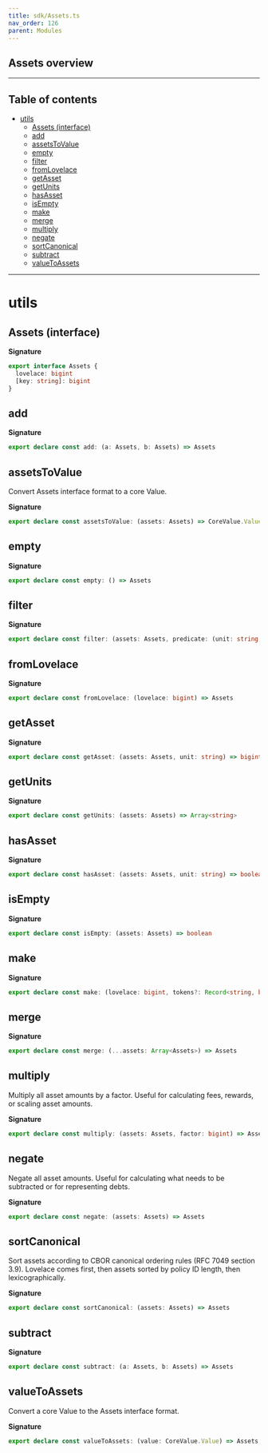 ```yaml
---
title: sdk/Assets.ts
nav_order: 126
parent: Modules
---
```


## Assets overview

---

<h2 class="text-delta">Table of contents</h2>

- [utils](#utils)
  - [Assets (interface)](#assets-interface)
  - [add](#add)
  - [assetsToValue](#assetstovalue)
  - [empty](#empty)
  - [filter](#filter)
  - [fromLovelace](#fromlovelace)
  - [getAsset](#getasset)
  - [getUnits](#getunits)
  - [hasAsset](#hasasset)
  - [isEmpty](#isempty)
  - [make](#make)
  - [merge](#merge)
  - [multiply](#multiply)
  - [negate](#negate)
  - [sortCanonical](#sortcanonical)
  - [subtract](#subtract)
  - [valueToAssets](#valuetoassets)

---

# utils

## Assets (interface)

**Signature**

```ts
export interface Assets {
  lovelace: bigint
  [key: string]: bigint
}
```

## add

**Signature**

```ts
export declare const add: (a: Assets, b: Assets) => Assets
```

## assetsToValue

Convert Assets interface format to a core Value.

**Signature**

```ts
export declare const assetsToValue: (assets: Assets) => CoreValue.Value
```

## empty

**Signature**

```ts
export declare const empty: () => Assets
```

## filter

**Signature**

```ts
export declare const filter: (assets: Assets, predicate: (unit: string, amount: bigint) => boolean) => Assets
```

## fromLovelace

**Signature**

```ts
export declare const fromLovelace: (lovelace: bigint) => Assets
```

## getAsset

**Signature**

```ts
export declare const getAsset: (assets: Assets, unit: string) => bigint
```

## getUnits

**Signature**

```ts
export declare const getUnits: (assets: Assets) => Array<string>
```

## hasAsset

**Signature**

```ts
export declare const hasAsset: (assets: Assets, unit: string) => boolean
```

## isEmpty

**Signature**

```ts
export declare const isEmpty: (assets: Assets) => boolean
```

## make

**Signature**

```ts
export declare const make: (lovelace: bigint, tokens?: Record<string, bigint>) => Assets
```

## merge

**Signature**

```ts
export declare const merge: (...assets: Array<Assets>) => Assets
```

## multiply

Multiply all asset amounts by a factor.
Useful for calculating fees, rewards, or scaling asset amounts.

**Signature**

```ts
export declare const multiply: (assets: Assets, factor: bigint) => Assets
```

## negate

Negate all asset amounts.
Useful for calculating what needs to be subtracted or for representing debts.

**Signature**

```ts
export declare const negate: (assets: Assets) => Assets
```

## sortCanonical

Sort assets according to CBOR canonical ordering rules (RFC 7049 section 3.9).
Lovelace comes first, then assets sorted by policy ID length, then lexicographically.

**Signature**

```ts
export declare const sortCanonical: (assets: Assets) => Assets
```

## subtract

**Signature**

```ts
export declare const subtract: (a: Assets, b: Assets) => Assets
```

## valueToAssets

Convert a core Value to the Assets interface format.

**Signature**

```ts
export declare const valueToAssets: (value: CoreValue.Value) => Assets
```
